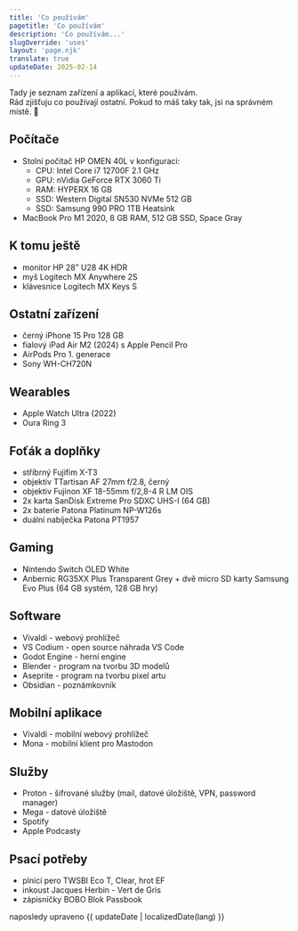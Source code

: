 ```yaml
---
title: 'Co používám'
pagetitle: 'Co používám'
description: 'Co používám...'
slugOverride: 'uses'
layout: 'page.njk'
translate: true
updateDate: 2025-02-14
---
```

Tady je seznam zařízení a aplikací, které používám.  
Rád zjišťuju co používají ostatní. Pokud to máš taky tak, jsi na správném místě. 🙂

## Počítače
- Stolní počítač HP OMEN 40L v konfiguraci:
    - CPU: Intel Core i7 12700F 2.1 GHz
    - GPU: nVidia GeForce RTX 3060 Ti
    - RAM: HYPERX 16 GB
    - SSD: Western Digital SN530 NVMe 512 GB
    - SSD: Samsung 990 PRO 1TB Heatsink
- MacBook Pro M1 2020, 8 GB RAM, 512 GB SSD, Space Gray


## K tomu ještě
- monitor HP 28” U28 4K HDR
- myš Logitech MX Anywhere 2S
- klávesnice Logitech MX Keys S

## Ostatní zařízení
- černý iPhone 15 Pro 128 GB
- fialový iPad Air M2 (2024) s Apple Pencil Pro
- AirPods Pro 1. generace
- Sony WH-CH720N

## Wearables
- Apple Watch Ultra (2022)
- Oura Ring 3

## Foťák a doplňky
- stříbrný Fujifim X-T3
- objektiv TTartisan AF 27mm f/2.8, černý
- objektiv Fujinon XF 18-55mm f/2,8-4 R LM OIS
- 2x karta SanDisk Extreme Pro SDXC UHS-I (64 GB)
- 2x baterie Patona Platinum NP-W126s
- duální nabíječka Patona PT1957

## Gaming
- Nintendo Switch OLED White
- Anbernic RG35XX Plus Transparent Grey + dvě micro SD karty Samsung Evo Plus (64 GB systém, 128 GB hry)

## Software
- Vivaldi - webový prohlížeč
- VS Codium - open source náhrada VS Code
- Godot Engine - herní engine
- Blender - program na tvorbu 3D modelů
- Aseprite - program na tvorbu pixel artu
- Obsidian - poznámkovník

## Mobilní aplikace
- Vivaldi - mobilní webový prohlížeč
- Mona - mobilní klient pro Mastodon

## Služby
- Proton - šifrované služby (mail, datové úložiště, VPN, password manager)
- Mega - datové úložiště
- Spotify
- Apple Podcasty

## Psací potřeby
- plnicí pero TWSBI Eco T, Clear, hrot EF
- inkoust Jacques Herbin - Vert de Gris
- zápisníčky BOBO Blok Passbook

<p class="date-changed">naposledy upraveno {{ updateDate | localizedDate(lang) }}</p>